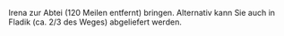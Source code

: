 Irena zur Abtei (120 Meilen entfernt) bringen. Alternativ kann Sie auch in Fladik (ca. 2/3 des Weges) abgeliefert werden. 